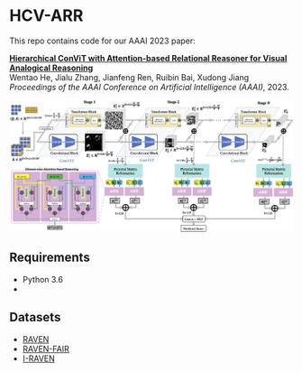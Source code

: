 # HCV-ARR
This repo contains code for our AAAI 2023 paper: 

[**Hierarchical ConViT with Attention-based Relational Reasoner for Visual Analogical Reasoning**]()  
Wentao He, Jialu Zhang, Jianfeng Ren, Ruibin Bai, Xudong Jiang  
*Proceedings of the AAAI Conference on Artificial Intelligence (AAAI)*, 2023. 

![architecture](figures/block-diagram.png)


## Requirements
* Python 3.6
* 

## Datasets
* [RAVEN](https://github.com/WellyZhang/RAVEN)  
* [RAVEN-FAIR](https://github.com/yanivbenny/RAVEN_FAIR)  
* [I-RAVEN](https://github.com/husheng12345/SRAN)  

